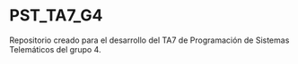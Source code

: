 # PST_TA7_G4
Repositorio creado para el desarrollo del TA7 de Programación de Sistemas Telemáticos del grupo 4.

